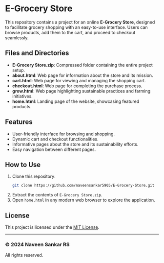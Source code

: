 # E-Grocery Store

This repository contains a project for an online **E-Grocery Store**, designed to facilitate grocery shopping with an easy-to-use interface. Users can browse products, add them to the cart, and proceed to checkout seamlessly.

## Files and Directories

- **E-Grocery Store.zip**: Compressed folder containing the entire project setup.
- **about.html**: Web page for information about the store and its mission.
- **cart.html**: Web page for viewing and managing the shopping cart.
- **checkout.html**: Web page for completing the purchase process.
- **grow.html**: Web page highlighting sustainable practices and farming initiatives.
- **home.html**: Landing page of the website, showcasing featured products.

## Features

- User-friendly interface for browsing and shopping.
- Dynamic cart and checkout functionalities.
- Informative pages about the store and its sustainability efforts.
- Easy navigation between different pages.

## How to Use

1. Clone this repository:
   ```bash
   git clone https://github.com/naveensankar5905/E-Grocery-Store.git
   ```
2. Extract the contents of `E-Grocery Store.zip`.
3. Open `home.html` in any modern web browser to explore the application.

## License

This project is licensed under the [MIT License](LICENSE).

---

### © 2024 Naveen Sankar RS  
All rights reserved.
